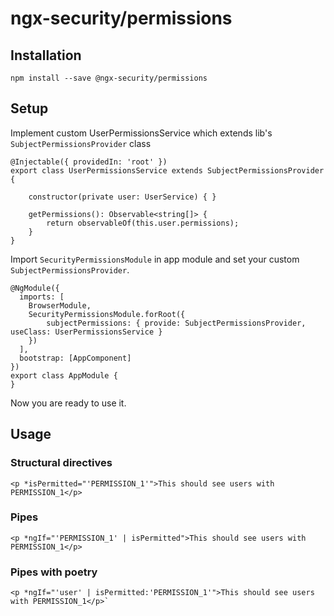 # ngx-security/permissions

## Installation

```
npm install --save @ngx-security/permissions
```

## Setup

Implement custom UserPermissionsService which extends lib's `SubjectPermissionsProvider` class

```
@Injectable({ providedIn: 'root' })
export class UserPermissionsService extends SubjectPermissionsProvider {

    constructor(private user: UserService) { }

    getPermissions(): Observable<string[]> {
        return observableOf(this.user.permissions);
    }
}
```

Import `SecurityPermissionsModule` in app module and set your custom `SubjectPermissionsProvider`.

```
@NgModule({
  imports: [
    BrowserModule,
    SecurityPermissionsModule.forRoot({
        subjectPermissions: { provide: SubjectPermissionsProvider, useClass: UserPermissionsService }
    })
  ],
  bootstrap: [AppComponent]
})
export class AppModule {
}
```

Now you are ready to use it.

## Usage

### Structural directives
```
<p *isPermitted="'PERMISSION_1'">This should see users with PERMISSION_1</p>
```

### Pipes
```
<p *ngIf="'PERMISSION_1' | isPermitted">This should see users with PERMISSION_1</p>
```

### Pipes with poetry
```
<p *ngIf="'user' | isPermitted:'PERMISSION_1'">This should see users with PERMISSION_1</p>`
```
